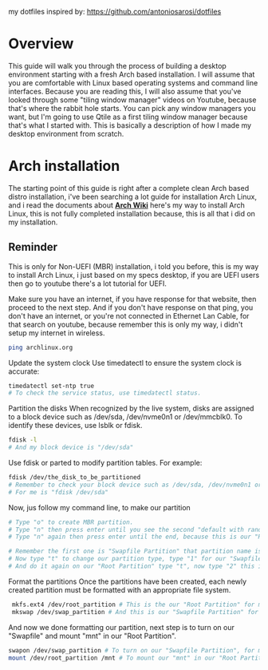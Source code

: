 my dotfiles inspired by: https://github.com/antoniosarosi/dotfiles

# Overview

This guide will walk you through the process of building a desktop environment
starting with a fresh Arch based installation. I will assume that you are
comfortable with Linux based operating systems and command line interfaces.
Because you are reading this, I will also assume that you've looked through some
"tiling window manager" videos on Youtube, because that's where the rabbit hole
starts. You can pick any window managers you want, but I'm going to use Qtile
as a first tiling window manager because that's what I started with. This is
basically a description of how I made my desktop environment from scratch.

# Arch installation

The starting point of this guide is right after a complete clean Arch based
distro installation, i've been searching a lot guide for installation Arch Linux,
and i read the documents about **[Arch Wiki](https://wiki.archlinux.org/index.php/Installation_guide)**
here's my way to install Arch Linux, this is not fully completed installation because, this is all
that i did on my installation.

## Reminder
This is only for Non-UEFI (MBR) installation, i told you before, this is my way to install Arch Linux, 
i just based on my specs desktop, if you are UEFI users then go to youtube there's a lot tutorial for UEFI.

Make sure you have an internet, if you have response for that website, then proceed to the next step.
And if you don't have response on that ping, you don't have an internet, or you're not connected in Ethernet Lan Cable,
for that search on youtube, because remember this is only my way, i didn't setup my internet in wireless.
```bash
ping archlinux.org
```

Update the system clock
Use timedatectl to ensure the system clock is accurate:
```bash
timedatectl set-ntp true 
# To check the service status, use timedatectl status.
```

Partition the disks
When recognized by the live system, disks are assigned to a block device such as /dev/sda, /dev/nvme0n1 
or /dev/mmcblk0. To identify these devices, use lsblk or fdisk.
```bash
fdisk -l
# And my block device is "/dev/sda"
```

Use fdisk or parted to modify partition tables. For example:
```bash
fdisk /dev/the_disk_to_be_partitioned
# Remember to check your block device such as /dev/sda, /dev/nvme0n1 or /dev/mmcblk0
# For me is "fdisk /dev/sda"
```

Now, jus follow my command line, to make our partition
```bash
# Type "o" to create MBR partition.
# Type "n" then press enter until you see the second "default with random numbers" then type "+2GB" this is will create our "Swapfile Partition".
# Type "n" again then press enter until the end, because this is our "Root Parition" so the rest of our disk size will be put in here.

# Remember the first one is "Swapfile Partition" that partition name is "/dev/sda1/ and the second one is our "Root Partition" "/dev/sda2/".
# Now type "t" to change our partition type, type "1" for our "Swapfile Partition (/dev/sda1)" and then type "L" to check all list partition type, find the type of "Linux Swap" then enter that code.
# And do it again on our "Root Partition" type "t", now type "2" this is our "Root Partition (/dev/sda2/)" and then type "L" again check all list partition type, find the type of "Linux" then enter that code.

```

Format the partitions
Once the partitions have been created, each newly created partition must be formatted with an appropriate file system.
```bash
 mkfs.ext4 /dev/root_partition # This is the our "Root Partition" for me is "mkfs.ext4 /dev/sda2/.
 mkswap /dev/swap_partition # And this is our "Swapfile Partition" for me is "mkswap /dev/sda1/.
 ```
 
 And now we done formatting our partition, next step is to turn on our "Swapfile" and mount "mnt" in our "Root Partition".
 ```bash
 swapon /dev/swap_partition # To turn on our "Swapfile Partition", for me is "swapon /dev/sda1"
 mount /dev/root_partition /mnt # To mount our "mnt" in our "Root Partition", for me is "mount /dev/sda2 /mnt"
 ```
